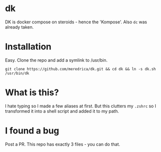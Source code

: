 # dk
DK is docker compose on steroids - hence the 'Kompose'.
Also ``dc`` was already taken.

# Installation
Easy.
Clone the repo and add a symlink to /usr/bin.

``git clone https://github.com/meredrica/dk.git && cd dk && ln -s dk.sh /usr/bin/dk``

# What is this?
I hate typing so I made a few aliases at first.
But this clutters my ``.zshrc`` so I transformed it into a shell script and added it to my path.

# I found a bug
Post a PR.
This repo has exactly 3 files - you can do that.
